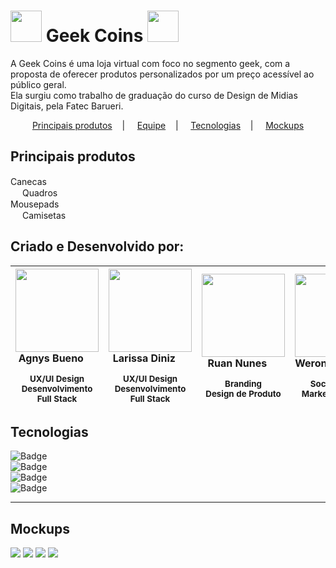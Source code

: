 # <img src="/public/assets/icons/logo-coin.svg" widht=auto height=50px> Geek Coins <img src="/public/assets/icons/logo-coin.svg" widht=auto height=50px> 
A Geek Coins é uma loja virtual com foco no segmento geek, com a proposta de oferecer produtos personalizados por um preço acessível ao público geral. <br/>
Ela surgiu como trabalho de graduação do curso de Design de Midias Digitais, pela Fatec Barueri.

<p align="center">
  <a href="#principais-produtos">Principais produtos</a>&nbsp;&nbsp;&nbsp;&nbsp;|&nbsp;&nbsp;&nbsp;&nbsp;
  <a href="#criado-e-desenvolvido-por">Equipe</a>&nbsp;&nbsp;&nbsp;&nbsp;|&nbsp;&nbsp;&nbsp;&nbsp;
  <a href="#tecnologias">Tecnologias</a>&nbsp;&nbsp;&nbsp;&nbsp;|&nbsp;&nbsp;&nbsp;&nbsp;
  <a href="#mockups">Mockups</a>
</p>

## Principais produtos
Canecas <img src="/public/assets/icons/caneca.svg" widht=auto height=15px> <br/>
<img src="/public/assets/icons/quadro.svg" widht=auto height=15px> Quadros <br/>
Mousepads <img src="/public/assets/icons/mousepad.svg" widht=auto height=15px> <br/>
<img src="/public/assets/icons/camisa.svg" widht=auto height=15px> Camisetas <br/>

## Criado e Desenvolvido por:
|<img src="https://github.com/agnysbueno.png" width=133 > <br> __Agnys Bueno__  [<img src="/public/assets/icons/github.svg" widht=auto height=15px>](https://github.com/agnysbueno)  [<img src="/public/assets/icons/linkedin.svg" widht=auto height=15px>](https://www.linkedin.com/in/agnys-bueno/) <br> <sub> UX/UI Design <br> Desenvolvimento Full Stack </sub> <br> | <img src="https://avatars0.githubusercontent.com/u/66534830?s=400&u=b47083b5a43f18a6826acddd928088f5d98904bc&v=4" width=133 > <br>  __Larissa Diniz__ [<img src="/public/assets/icons/github.svg" widht=auto height=15px>](https://github.com/larrydiniz) [<img src="/public/assets/icons/linkedin.svg" widht=auto height=15px>](https://www.linkedin.com/in/larrydiniz/)  <br> <sub> UX/UI Design <br> Desenvolvimento Full Stack </sub> | <img src="https://media-exp1.licdn.com/dms/image/C4E03AQHze7nIJpFBLA/profile-displayphoto-shrink_400_400/0/1517060771100?e=1620259200&v=beta&t=NGY4gZhMAUL7XXJ6_Qm9iq16G2D-QgFUtdbDHYS1dAk" width=133 > <br> __Ruan Nunes__  [<img src="/public/assets/icons/github.svg" widht=auto height=15px>](https://github.com/rurnunes) [<img src="/public/assets/icons/linkedin.svg" widht=auto height=15px>](https://www.linkedin.com/in/rurnunes/) <br/> <sub> Branding <br> Design de Produto  </sub> | <img src="https://media-exp1.licdn.com/dms/image/C4E03AQH4TwZrDzlvyQ/profile-displayphoto-shrink_800_800/0/1608957883672?e=1616025600&v=beta&t=6UItp1Gf_SkKZmOXEC5JqFwTgG7x-2COAdNiHIzVM2k" width=133 > <br> __Weronika Santos__ [<img src="/public/assets/icons/linkedin.svg" widht=auto height=15px>](https://www.linkedin.com/in/weronika-santos/) <br> <sub> Social Media <br> Marketing Digital  </sub> |
|---|---|---|---|

## Tecnologias

![Badge](https://img.shields.io/static/v1?label=CSS&message=Estilo&color=3C5CA1&style=for-the-badge&logo=css3) <br/>
![Badge](https://img.shields.io/static/v1?label=PHP&message=Backend&color=858EB8&style=for-the-badge&logo=PHP) <br/>
![Badge](https://img.shields.io/static/v1?label=JavaScript&message=Dinamismo&color=EBD531&style=for-the-badge&logo=javascript) <br/>
![Badge](https://img.shields.io/static/v1?label=MySQL&message=Banco+de+dados&color=0D5C82&style=for-the-badge&logo=mysql) 


*******************************************************************************************************************************************************************
## Mockups
<img src="/public/assets/images/index.png">
<img src="/public/assets/images/pesquisa.png">
<img src="/public/assets/images/produto.png">
<img src="/public/assets/images/pagamento.png">
